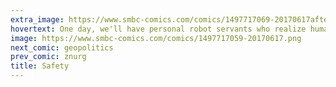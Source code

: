 ```yaml
---
extra_image: https://www.smbc-comics.com/comics/1497717069-20170617after.png
hovertext: One day, we'll have personal robot servants who realize human bodies are the major source of dust in the house.
image: https://www.smbc-comics.com/comics/1497717059-20170617.png
next_comic: geopolitics
prev_comic: znurg
title: Safety
---
```


